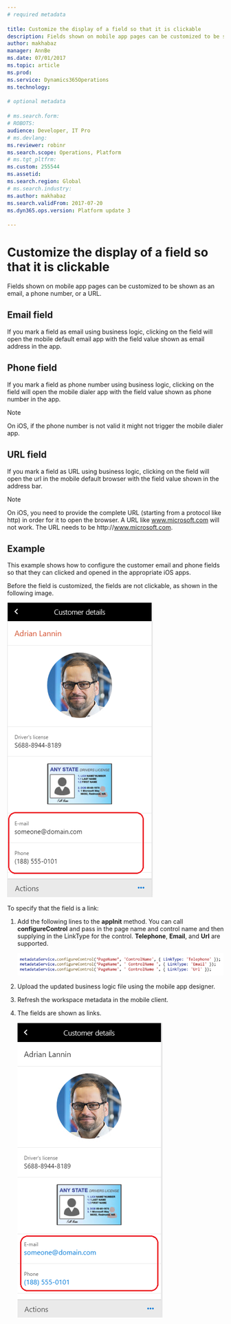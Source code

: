 ```yaml
---
# required metadata

title: Customize the display of a field so that it is clickable
description: Fields shown on mobile app pages can be customized to be shown as an email, a phone number, or a URL.
author: makhabaz
manager: AnnBe
ms.date: 07/01/2017
ms.topic: article
ms.prod: 
ms.service: Dynamics365Operations
ms.technology: 

# optional metadata

# ms.search.form: 
# ROBOTS: 
audience: Developer, IT Pro
# ms.devlang: 
ms.reviewer: robinr
ms.search.scope: Operations, Platform
# ms.tgt_pltfrm: 
ms.custom: 255544
ms.assetid: 
ms.search.region: Global
# ms.search.industry: 
ms.author: makhabaz
ms.search.validFrom: 2017-07-20
ms.dyn365.ops.version: Platform update 3

---
```


# Customize the display of a field so that it is clickable

Fields shown on mobile app pages can be customized to be shown as an email, a phone number, or a URL.

## Email field
If you mark a field as email using business logic, clicking on the field will open the mobile default email app with the field value shown as email address in the app.

## Phone field
If you mark a field as phone number using business logic, clicking on the field will open the mobile dialer app with the field value shown as phone number in the app. 

> [!NOTE]
> On iOS, if the phone number is not valid it might not trigger the mobile dialer app.

## URL field
If you mark a field as URL using business logic, clicking on the field will open the url in the mobile default browser with the field value shown in the address bar.

> [!NOTE]
> On iOS, you need to provide the complete URL (starting from a protocol like http) in order for it to open the browser. A URL like www.microsoft.com will not work. The URL needs to be http:\/\/www.microsoft.com.

## Example
This example shows how to configure the customer email and phone fields so that they can clicked and opened in the appropriate iOS apps.

Before the field is customized, the fields are not clickable, as shown in the following image.

 ![Customer details page without any changes](media/workspace-api/FieldAsURLOriginal.png)

To specify that the field is a link:

1. Add the following lines to the **appInit** method. You can call **configureControl** and pass in the page name and control name and then supplying in the LinkType for the control. **Telephone**, **Email**, and **Url** are supported.

    ![Changes done in workspace business logic](media/workspace-api/FieldAsURLBusinessLogic.png)

2. Upload the updated business logic file using the mobile app designer.

3. Refresh the workspace metadata in the mobile client.

4. The fields are shown as links.

    ![Customer details page after the changes](media/workspace-api/FieldAsURLFinal.png)


